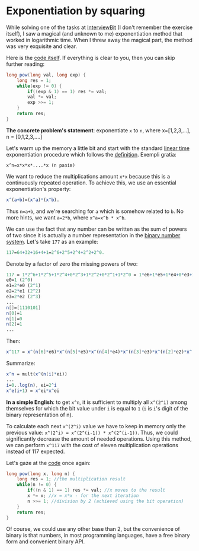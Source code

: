 # Exponentiation by squaring

While solving one of the tasks at [InterviewBit](https://www.interviewbit.com) (I don't remember the exercise itself),
I saw a magical (and unknown to me) exponentiation method that worked in logarithmic time. 
When I threw away the magical part, the method was very exquisite and clear.

Here is the [code itself](https://github.com/YaroslavHavrylovych/dsa/blob/development/algorithms/math/exponentiation_by_squaring/java/Exponentiation.java). If everything is clear to you, then you can skip further reading:

```java
long pow(long val, long exp) {
    long res = 1;
    while(exp != 0) {
        if((exp & 1) == 1) res *= val;
        val *= val;
        exp >>= 1;
    }
    return res;
}
```

**The concrete problem's statement**: exponentiate `x` to `n`, where x=[1,2,3,...], n = [0,1,2,3,....]

Let's warm up the memory a little bit and start with the standard [linear time](https://en.wikipedia.org/wiki/Time_complexity#Linear_time) exponentiation procedure which follows the [definition](https://en.wikipedia.org/wiki/Exponentiation). Exempli gratia:

```
x^n=x*x*x*....*x (n разів)
```

We want to reduce the multiplications amount `x*x` because this is a continuously repeated operation.
To achieve this, we use an essential exponentiation's property:

```mathematica
x^(a+b)=(x^a)*(x^b).
```

Thus `n=a+b`, and we're searching for `a` which is somehow related to `b`. No more hints, we want `a=2*b`, where `x^a=x^b * x^b`.  

We can use the fact that any number can be written as the sum of powers of two since it is actually a number representation in the [binary number system](https://en.wikipedia.org/wiki/Binary_number). Let's take `177` as an example:

```mathematica
117=64+32+16+4+1=2^6+2^5+2^4+2^2+2^0. 
```

Denote by a factor of zero the missing powers of two:

```mathematica
117 = 1*2^6+1*2^5+1*2^4+0*2^3+1*2^2+0*2^1+1*2^0 = 1*e6+1*e5+1*e4+0*e3+1*e2+0*e1+1*e0,
e0=1 (2^0)
e1=2*e0 (2^1)
e2=2*e1 (2^2)
e3=2*e2 (2^3)
...
n[]=[1110101]
n[0]=1
n[1]=0
n[2]=1
...
```

Then:

```mathematica
x^117 = x^(n[6]*e6)*x^(n[5]*e5)*x^(n[4]*e4)*x^(n[3]*e3)*x^(n[2]*e2)*x^(n[1]*e1)*x^(n[0]*e0)
```

Summarize:

```mathematica
x^n = mult(x^(n[i]*ei)) 
...
i=0..log(n), ei=2^i
x^e(i+1) = x^ei*x^ei
```

**In a simple English**: to get `x^n`, it is sufficient to multiply all `x^(2^i)`  among themselves for which the bit value under `i` is equal to `1` (`i` is `i`'s digit of the binary representation of n). 

To calculate each next `x^(2^i)` value we have to keep in memory only the previous value: `x^(2^i) = x^(2^(i-1)) * x^(2^(i-1))`. Thus, we could significantly decrease the amount of needed operations. Using this method, we can perform `x^117` with the cost of eleven multiplication operations instead of 117 expected.

Let's gaze at the [code](https://github.com/YaroslavHavrylovych/dsa/blob/development/algorithms/math/exponentiation_by_squaring/java/Exponentiation.java) once again:

```java
long pow(long x, long n) {
    long res = 1; //the multiplication result 
    while(n != 0) {
        if((n & 1) == 1) res *= val; //x moves to the result
        x *= x; //x = x*x - for the next iteration
        n >>= 1; //division by 2 (achieved using the bit operation)
    }
    return res;
}
```

Of course, we could use any other base than 2,
but the convenience of binary is that numbers, in most programming languages,
have a free binary form and convenient binary API.
